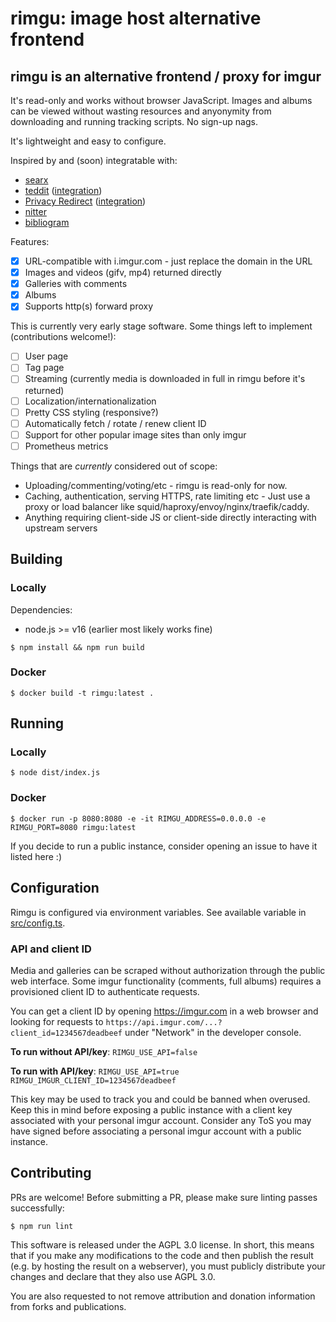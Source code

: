 # rimgu: image host alternative frontend

## rimgu is an alternative frontend / proxy for imgur

It's read-only and works without browser JavaScript. Images and albums can be viewed without wasting resources and anyonymity from downloading and running tracking scripts. No sign-up nags.

It's lightweight and easy to configure.

Inspired by and (soon) integratable with:

* [searx](https://github.com/searx/searx)
* [teddit](https://codeberg.org/teddit/teddit) ([integration](https://codeberg.org/teddit/teddit/pulls/249))
* [Privacy Redirect](https://github.com/SimonBrazell/privacy-redirect) ([integration](https://github.com/SimonBrazell/privacy-redirect/pull/303))
* [nitter](https://github.com/zedeus/nitter)
* [bibliogram](https://sr.ht/~cadence/bibliogram/)


Features:

- [x] URL-compatible with i.imgur.com - just replace the domain in the URL
- [x] Images and videos (gifv, mp4) returned directly
- [x] Galleries with comments
- [x] Albums
- [x] Supports http(s) forward proxy

This is currently very early stage software. Some things left to implement (contributions welcome!):

- [ ] User page
- [ ] Tag page
- [ ] Streaming (currently media is downloaded in full in rimgu before it's returned)
- [ ] Localization/internationalization
- [ ] Pretty CSS styling (responsive?)
- [ ] Automatically fetch / rotate / renew client ID
- [ ] Support for other popular image sites than only imgur
- [ ] Prometheus metrics

Things that are *currently* considered out of scope:

* Uploading/commenting/voting/etc - rimgu is read-only for now.
* Caching, authentication, serving HTTPS, rate limiting etc - Just use a proxy or load balancer like squid/haproxy/envoy/nginx/traefik/caddy.
* Anything requiring client-side JS or client-side directly interacting with upstream servers

## Building

### Locally

Dependencies:

* node.js >= v16 (earlier most likely works fine)

```
$ npm install && npm run build
```

### Docker
```
$ docker build -t rimgu:latest .
```

## Running

### Locally

```
$ node dist/index.js
```

### Docker
```
$ docker run -p 8080:8080 -e -it RIMGU_ADDRESS=0.0.0.0 -e RIMGU_PORT=8080 rimgu:latest
```

If you decide to run a public instance, consider opening an issue to have it listed here :)

## Configuration

Rimgu is configured via environment variables. See available variable in [src/config.ts](./src/config.ts).

### API and client ID

Media and galleries can be scraped without authorization through the public web interface.
Some imgur functionality (comments, full albums) requires a provisioned client ID to authenticate requests.

You can get a client ID by opening https://imgur.com in a web browser and looking for requests to `https://api.imgur.com/...?client_id=1234567deadbeef` under "Network" in the developer console.

__To run without API/key__: `RIMGU_USE_API=false`

__To run with API/key__: `RIMGU_USE_API=true RIMGU_IMGUR_CLIENT_ID=1234567deadbeef`

This key may be used to track you and could be banned when overused. Keep this in mind before exposing a public instance with a client key associated with your personal imgur account. Consider any ToS you may have signed before associating a personal imgur account with a public instance.


## Contributing

PRs are welcome! Before submitting a PR, please make sure linting passes successfully:

```
$ npm run lint
```

This software is released under the AGPL 3.0 license. In short, this means that if you make any modifications to the code and then publish the result (e.g. by hosting the result on a webserver), you must publicly distribute your changes and declare that they also use AGPL 3.0.

You are also requested to not remove attribution and donation information from forks and publications.
